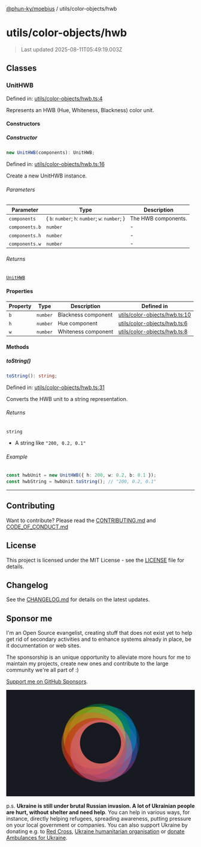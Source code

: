 [@phun-ky/moebius](../../README.md) / utils/color-objects/hwb

# utils/color-objects/hwb

> Last updated 2025-08-11T05:49:19.003Z

##

## Classes

### UnitHWB

Defined in: [utils/color-objects/hwb.ts:4](https://github.com/phun-ky/moebius/blob/main/src/utils/color-objects/hwb.ts#L4)

Represents an HWB (Hue, Whiteness, Blackness) color unit.

#### Constructors

##### Constructor

```ts
new UnitHWB(components): UnitHWB;
```

Defined in: [utils/color-objects/hwb.ts:16](https://github.com/phun-ky/moebius/blob/main/src/utils/color-objects/hwb.ts#L16)

Create a new UnitHWB instance.

###### Parameters

| Parameter      | Type                                             | Description         |
| -------------- | ------------------------------------------------ | ------------------- |
| `components`   | { `b`: `number`; `h`: `number`; `w`: `number`; } | The HWB components. |
| `components.b` | `number`                                         | -                   |
| `components.h` | `number`                                         | -                   |
| `components.w` | `number`                                         | -                   |

###### Returns

[`UnitHWB`](#unithwb)

#### Properties

| Property           | Type     | Description         | Defined in                                                                                                       |
| ------------------ | -------- | ------------------- | ---------------------------------------------------------------------------------------------------------------- |
| <a id="b"></a> `b` | `number` | Blackness component | [utils/color-objects/hwb.ts:10](https://github.com/phun-ky/moebius/blob/main/src/utils/color-objects/hwb.ts#L10) |
| <a id="h"></a> `h` | `number` | Hue component       | [utils/color-objects/hwb.ts:6](https://github.com/phun-ky/moebius/blob/main/src/utils/color-objects/hwb.ts#L6)   |
| <a id="w"></a> `w` | `number` | Whiteness component | [utils/color-objects/hwb.ts:8](https://github.com/phun-ky/moebius/blob/main/src/utils/color-objects/hwb.ts#L8)   |

#### Methods

##### toString()

```ts
toString(): string;
```

Defined in: [utils/color-objects/hwb.ts:31](https://github.com/phun-ky/moebius/blob/main/src/utils/color-objects/hwb.ts#L31)

Converts the HWB unit to a string representation.

###### Returns

`string`

- A string like `"200, 0.2, 0.1"`

###### Example

```ts
const hwbUnit = new UnitHWB({ h: 200, w: 0.2, b: 0.1 });
const hwbString = hwbUnit.toString(); // "200, 0.2, 0.1"
```

---

## Contributing

Want to contribute? Please read the [CONTRIBUTING.md](https://github.com/phun-ky/moebius/blob/main/CONTRIBUTING.md) and [CODE_OF_CONDUCT.md](https://github.com/phun-ky/moebius/blob/main/CODE_OF_CONDUCT.md)

## License

This project is licensed under the MIT License - see the [LICENSE](https://github.com/phun-ky/moebius/blob/main/LICENSE) file for details.

## Changelog

See the [CHANGELOG.md](https://github.com/phun-ky/moebius/blob/main/CHANGELOG.md) for details on the latest updates.

## Sponsor me

I'm an Open Source evangelist, creating stuff that does not exist yet to help get rid of secondary activities and to enhance systems already in place, be it documentation or web sites.

The sponsorship is an unique opportunity to alleviate more hours for me to maintain my projects, create new ones and contribute to the large community we're all part of :)

[Support me on GitHub Sponsors](https://github.com/sponsors/phun-ky).

![logo](https://github.com/phun-ky/moebius/blob/main/public/images/logo/logo-ring.png?raw=true)

p.s. **Ukraine is still under brutal Russian invasion. A lot of Ukrainian people are hurt, without shelter and need help**. You can help in various ways, for instance, directly helping refugees, spreading awareness, putting pressure on your local government or companies. You can also support Ukraine by donating e.g. to [Red Cross](https://www.icrc.org/en/donate/ukraine), [Ukraine humanitarian organisation](https://savelife.in.ua/en/donate-en/#donate-army-card-weekly) or [donate Ambulances for Ukraine](https://www.gofundme.com/f/help-to-save-the-lives-of-civilians-in-a-war-zone).
